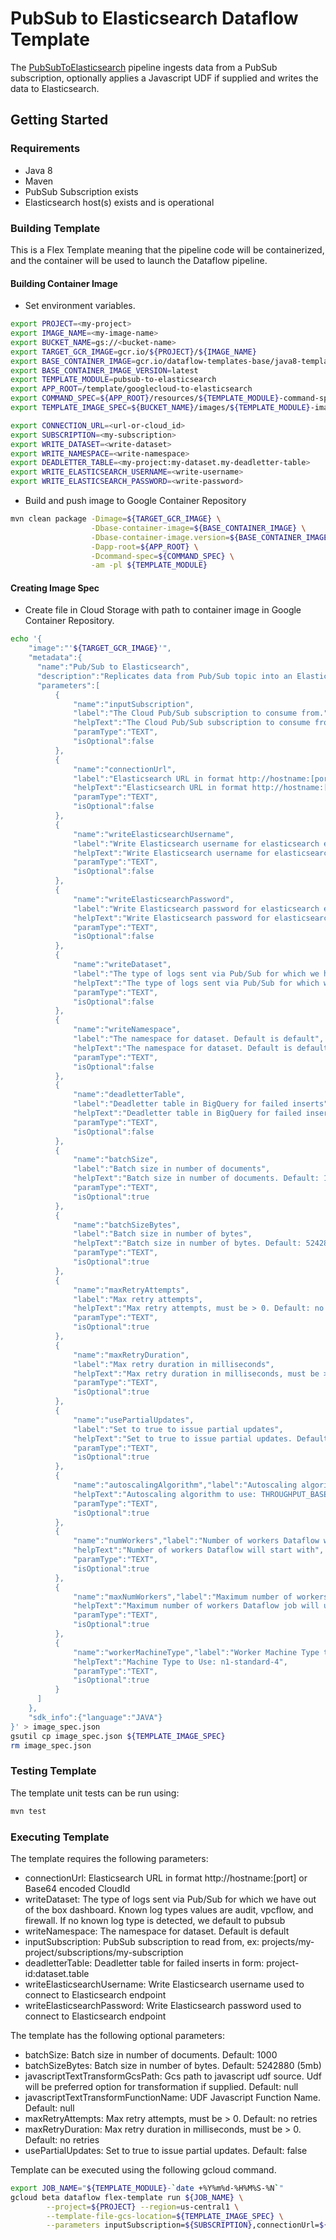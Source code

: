# PubSub to Elasticsearch Dataflow Template

The [PubSubToElasticsearch](../../src/main/java/com/google/cloud/teleport/v2/elasticsearch/templates/PubSubToElasticsearch.java) pipeline
ingests data from a PubSub subscription, optionally applies a Javascript UDF if supplied and writes the data to Elasticsearch.

## Getting Started

### Requirements
* Java 8
* Maven
* PubSub Subscription exists
* Elasticsearch host(s) exists and is operational

### Building Template
This is a Flex Template meaning that the pipeline code will be containerized, and the container will be
used to launch the Dataflow pipeline.

#### Building Container Image
* Set environment variables.
```sh
export PROJECT=<my-project>
export IMAGE_NAME=<my-image-name>
export BUCKET_NAME=gs://<bucket-name>
export TARGET_GCR_IMAGE=gcr.io/${PROJECT}/${IMAGE_NAME}
export BASE_CONTAINER_IMAGE=gcr.io/dataflow-templates-base/java8-template-launcher-base
export BASE_CONTAINER_IMAGE_VERSION=latest
export TEMPLATE_MODULE=pubsub-to-elasticsearch
export APP_ROOT=/template/googlecloud-to-elasticsearch
export COMMAND_SPEC=${APP_ROOT}/resources/${TEMPLATE_MODULE}-command-spec.json
export TEMPLATE_IMAGE_SPEC=${BUCKET_NAME}/images/${TEMPLATE_MODULE}-image-spec.json

export CONNECTION_URL=<url-or-cloud_id>
export SUBSCRIPTION=<my-subscription>
export WRITE_DATASET=<write-dataset>
export WRITE_NAMESPACE=<write-namespace>
export DEADLETTER_TABLE=<my-project:my-dataset.my-deadletter-table>
export WRITE_ELASTICSEARCH_USERNAME=<write-username>
export WRITE_ELASTICSEARCH_PASSWORD=<write-password>
```

* Build and push image to Google Container Repository

```sh
mvn clean package -Dimage=${TARGET_GCR_IMAGE} \
                  -Dbase-container-image=${BASE_CONTAINER_IMAGE} \
                  -Dbase-container-image.version=${BASE_CONTAINER_IMAGE_VERSION} \
                  -Dapp-root=${APP_ROOT} \
                  -Dcommand-spec=${COMMAND_SPEC} \
                  -am -pl ${TEMPLATE_MODULE}
```

#### Creating Image Spec

* Create file in Cloud Storage with path to container image in Google Container Repository.
```sh
echo '{
    "image":"'${TARGET_GCR_IMAGE}'",
    "metadata":{
      "name":"Pub/Sub to Elasticsearch",
      "description":"Replicates data from Pub/Sub topic into an Elasticsearch index",
      "parameters":[
          {
              "name":"inputSubscription",
              "label":"The Cloud Pub/Sub subscription to consume from.",
              "helpText":"The Cloud Pub/Sub subscription to consume from. The name should be in the format of projects/<project-id>/subscriptions/<subscription-name>.",
              "paramType":"TEXT",
              "isOptional":false
          },
          {
              "name":"connectionUrl",
              "label":"Elasticsearch URL in format http://hostname:[port] or Base64 encoded CloudId",
              "helpText":"Elasticsearch URL in format http://hostname:[port] or Base64 encoded CloudId",
              "paramType":"TEXT",
              "isOptional":false
          },
          {
              "name":"writeElasticsearchUsername",
              "label":"Write Elasticsearch username for elasticsearch endpoint",
              "helpText":"Write Elasticsearch username for elasticsearch endpoint",
              "paramType":"TEXT",
              "isOptional":false
          },
          {
              "name":"writeElasticsearchPassword",
              "label":"Write Elasticsearch password for elasticsearch endpoint",
              "helpText":"Write Elasticsearch password for elasticsearch endpoint",
              "paramType":"TEXT",
              "isOptional":false
          },
          {
              "name":"writeDataset",
              "label":"The type of logs sent via Pub/Sub for which we have out of the box dashboard. Known log types values are audit, vpcflow, and firewall. If no known log type is detected, we default to pubsub",
              "helpText":"The type of logs sent via Pub/Sub for which we have out of the box dashboard. Known log types values are audit, vpcflow, and firewall. If no known log type is detected, we default to pubsub",
              "paramType":"TEXT",
              "isOptional":false
          },
          {
              "name":"writeNamespace",
              "label":"The namespace for dataset. Default is default",
              "helpText":"The namespace for dataset. Default is default",
              "paramType":"TEXT",
              "isOptional":false
          },
          {
              "name":"deadletterTable",
              "label":"Deadletter table in BigQuery for failed inserts",
              "helpText":"Deadletter table in BigQuery for failed inserts in form: project-id:dataset.table",
              "paramType":"TEXT",
              "isOptional":false
          },
          {
              "name":"batchSize",
              "label":"Batch size in number of documents",
              "helpText":"Batch size in number of documents. Default: 1000",
              "paramType":"TEXT",
              "isOptional":true
          },
          {
              "name":"batchSizeBytes",
              "label":"Batch size in number of bytes",
              "helpText":"Batch size in number of bytes. Default: 5242880 (5mb)",
              "paramType":"TEXT",
              "isOptional":true
          },
          {
              "name":"maxRetryAttempts",
              "label":"Max retry attempts",
              "helpText":"Max retry attempts, must be > 0. Default: no retries",
              "paramType":"TEXT",
              "isOptional":true
          },
          {
              "name":"maxRetryDuration",
              "label":"Max retry duration in milliseconds",
              "helpText":"Max retry duration in milliseconds, must be > 0. Default: no retries",
              "paramType":"TEXT",
              "isOptional":true
          },
          {
              "name":"usePartialUpdates",
              "label":"Set to true to issue partial updates",
              "helpText":"Set to true to issue partial updates. Default: false",
              "paramType":"TEXT",
              "isOptional":true
          },
          {
              "name":"autoscalingAlgorithm","label":"Autoscaling algorithm to use",
              "helpText":"Autoscaling algorithm to use: THROUGHPUT_BASED",
              "paramType":"TEXT",
              "isOptional":true
          },
          {
              "name":"numWorkers","label":"Number of workers Dataflow will start with",
              "helpText":"Number of workers Dataflow will start with",
              "paramType":"TEXT",
              "isOptional":true
          },
          {
              "name":"maxNumWorkers","label":"Maximum number of workers Dataflow job will use",
              "helpText":"Maximum number of workers Dataflow job will use",
              "paramType":"TEXT",
              "isOptional":true
          },
          {
              "name":"workerMachineType","label":"Worker Machine Type to use in Dataflow Job",
              "helpText":"Machine Type to Use: n1-standard-4",
              "paramType":"TEXT",
              "isOptional":true
          }
      ]
    },
    "sdk_info":{"language":"JAVA"}
}' > image_spec.json
gsutil cp image_spec.json ${TEMPLATE_IMAGE_SPEC}
rm image_spec.json
```

### Testing Template

The template unit tests can be run using:
```sh
mvn test
```

### Executing Template

The template requires the following parameters:
* connectionUrl: Elasticsearch URL in format http://hostname:[port] or Base64 encoded CloudId
* writeDataset: The type of logs sent via Pub/Sub for which we have out of the box dashboard. Known log types values are audit, vpcflow, and firewall. If no known log type is detected, we default to pubsub
* writeNamespace: The namespace for dataset. Default is default
* inputSubscription: PubSub subscription to read from, ex: projects/my-project/subscriptions/my-subscription
* deadletterTable: Deadletter table for failed inserts in form: project-id:dataset.table
* writeElasticsearchUsername: Write Elasticsearch username used to connect to Elasticsearch endpoint
* writeElasticsearchPassword: Write Elasticsearch password used to connect to Elasticsearch endpoint

The template has the following optional parameters:
* batchSize: Batch size in number of documents. Default: 1000
* batchSizeBytes: Batch size in number of bytes. Default: 5242880 (5mb)
* javascriptTextTransformGcsPath: Gcs path to javascript udf source. Udf will be preferred option for transformation if supplied. Default: null
* javascriptTextTransformFunctionName: UDF Javascript Function Name. Default: null
* maxRetryAttempts: Max retry attempts, must be > 0. Default: no retries
* maxRetryDuration: Max retry duration in milliseconds, must be > 0. Default: no retries
* usePartialUpdates: Set to true to issue partial updates. Default: false

Template can be executed using the following gcloud command.
```sh
export JOB_NAME="${TEMPLATE_MODULE}-`date +%Y%m%d-%H%M%S-%N`"
gcloud beta dataflow flex-template run ${JOB_NAME} \
        --project=${PROJECT} --region=us-central1 \
        --template-file-gcs-location=${TEMPLATE_IMAGE_SPEC} \
        --parameters inputSubscription=${SUBSCRIPTION},connectionUrl=${CONNECTION_URL},writeDataset=${WRITE_DATASET},writeNamespace=${WRITE_NAMESPACE},writeElasticsearchUsername=${WRITE_ELASTICSEARCH_USERNAME},writeElasticsearchPassword=${WRITE_ELASTICSEARCH_PASSWORD},deadletterTable=${DEADLETTER_TABLE}
```